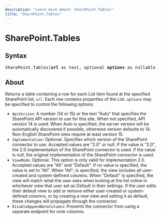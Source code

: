 ```yaml
---
description: "Learn more about: SharePoint.Tables"
title: "SharePoint.Tables"
---
```

# SharePoint.Tables

## Syntax

<pre>
SharePoint.Tables(<b>url</b> as text, optional <b>options</b> as nullable record) as table
</pre>

## About

Returns a table containing a row for each List item found at the specified SharePoint list, `url`. Each row contains properties of the List. `options` may be specified to control the following options:

* `ApiVersion`: A number (14 or 15) or the text "Auto" that specifies the SharePoint API version to use for this site. When not specified, API version 14 is used. When Auto is specified, the server version will be automatically discovered if possible, otherwise version defaults to 14. Non-English SharePoint sites require at least version 15.
* `Implementation`: Optional. Specifies which version of the SharePoint connector to use. Accepted values are "2.0" or null. If the value is "2.0", the 2.0 implementation of the SharePoint connector is used. If the value is null, the original implementation of the SharePoint connector is used.
* `ViewMode`: Optional. This option is only valid for implementation 2.0. Accepted values are "All" and "Default". If no value is specified, the value is set to "All". When "All"; is specified, the view includes all user-created and system-defined columns. When "Default" is specified, the view will match what the user sees when looking at the list online in whichever view that user set as Default in their settings. If the user edits their default view to add or remove either user-created or system-defined columns, or by creating a new view and setting it as default, these changes will propagate through the connector.
* `DisableAppendNoteColumns`: Prevents the connector from using a separate endpoint for note columns.
